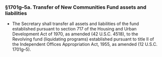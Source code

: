 ### §1701g–5a. Transfer of New Communities Fund assets and liabilities
* The Secretary shall transfer all assets and liabilities of the fund established pursuant to section 717 of the Housing and Urban Development Act of 1970, as amended (42 U.S.C. 4518), to the Revolving fund (liquidating programs) established pursuant to title II of the Independent Offices Appropriation Act, 1955, as amended (12 U.S.C. 1701g–5).